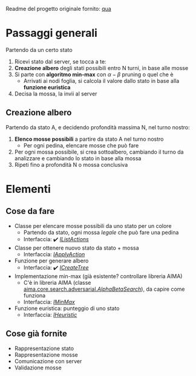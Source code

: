 Readme del progetto originale fornito: [qua](./README-base.md)

# Passaggi generali

Partendo da un certo stato
1. Ricevi stato dal server, se tocca a te:
2. **Creazione albero** degli stati possibili entro N turni, in base alle mosse
3. Si parte con **algoritmo min-max** con $\alpha-\beta$ pruning o quel che è
    * Arrivati ai nodi foglia, si calcola il valore dallo stato in base alla **funzione euristica**
5. Decisa la mossa, la invii al server


## Creazione albero

Partendo da stato A, e decidendo profondità massima N, nel turno nostro:
1. **Elenco mosse possibili** a partire da stato A nel turno nostro
    * Per ogni pedina, elencare mosse che può fare
2. Per ogni mossa possibile, si crea sottoalbero, cambiando il turno da analizzare e cambiando lo stato in base alla mossa
3. Ripeti fino a profondità N o mossa conclusiva


# Elementi

## Cose da fare

* Classe per elencare mosse possibili da uno stato per un colore
    * Partendo da stato, ogni mossa *legale* che può fare una pedina
    * Interfaccia: ✔️ [*IListActions*](./Tablut/src/it/unibo/ai/didattica/competition/tablut/droptablut/interfaces/IListActions.java)
* Classe per ottenere nuovo stato da stato + mossa
    * Interfaccia: [*IApplyAction*](./Tablut/src/it/unibo/ai/didattica/competition/tablut/droptablut/interfaces/IApplyAction.java)
* Funzione per generare albero
    * Interfaccia: ✔️ [*ICreateTree*](./Tablut/src/it/unibo/ai/didattica/competition/tablut/droptablut/interfaces/ICreateTree.java)
* Implementazione min-max (già esistente? controllare libreria AIMA)
    * C'è in libreria AIMA (classe [aima.core.search.adversarial.*AlphaBetaSearch*](https://github.com/aimacode/aima-java/blob/AIMA3e/aima-core/src/main/java/aima/core/search/adversarial/AlphaBetaSearch.java)), da capire come funziona
    * Interfaccia: [*IMinMax*](./Tablut/src/it/unibo/ai/didattica/competition/tablut/droptablut/interfaces/IMinMax.java)
* Funzione euristica: punteggio di uno stato
    * Interfaccia: [*IHeuristic*](./Tablut/src/it/unibo/ai/didattica/competition/tablut/droptablut/interfaces/IHeuristic.java)

## Cose già fornite

* Rappresentazione stato
* Rappresentazione mosse
* Comunicazione con server
* Validazione mosse